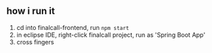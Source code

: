 ## how i run it

1. cd into finalcall-frontend, run `npm start`
2. in eclipse IDE, right-click finalcall project, run as 'Spring Boot App'
3. cross fingers
